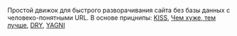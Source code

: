 Простой движок для быстрого разворачивания сайта без базы данных с человеко-понятными URL.
В основе прицнипы: [KISS](https://ru.wikipedia.org/wiki/KISS_(%D0%BF%D1%80%D0%B8%D0%BD%D1%86%D0%B8%D0%BF)), 
[Чем хуже, тем лучше](https://ru.wikipedia.org/wiki/%D0%A7%D0%B5%D0%BC_%D1%85%D1%83%D0%B6%D0%B5,_%D1%82%D0%B5%D0%BC_%D0%BB%D1%83%D1%87%D1%88%D0%B5),
[DRY](https://ru.wikipedia.org/wiki/Don%E2%80%99t_repeat_yourself),
[YAGNI](https://ru.wikipedia.org/wiki/YAGNI)
